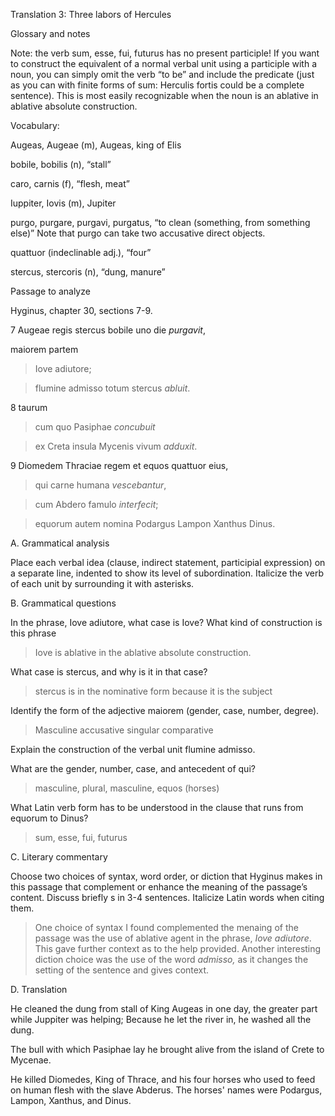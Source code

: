 Translation 3: Three labors of Hercules


Glossary and notes

Note: the verb sum, esse, fui, futurus has no present participle! If you want to construct the equivalent of a normal verbal unit using a participle with a noun, you can simply omit the verb “to be” and include the predicate (just as you can with finite forms of sum: Herculis fortis could be a complete sentence). This is most easily recognizable when the noun is an ablative in ablative absolute construction.


Vocabulary:

Augeas, Augeae (m), Augeas, king of Elis


bobile, bobilis (n), “stall”

caro, carnis (f), “flesh, meat”

Iuppiter, Iovis (m), Jupiter

purgo, purgare, purgavi, purgatus, “to clean (something, from something else)” Note that purgo can take two accusative direct objects.

quattuor (indeclinable adj.), “four”

stercus, stercoris (n), “dung, manure”


Passage to analyze

Hyginus, chapter 30, sections 7-9.



7 Augeae regis stercus bobile uno die *purgavit*, 

maiorem partem 
>Iove adiutore; 

>flumine admisso 
totum stercus *abluit*.

8 taurum 
>cum quo Pasiphae *concubuit* 

>ex Creta insula Mycenis vivum *adduxit*.

9 Diomedem Thraciae regem et equos quattuor eius,
> qui carne humana *vescebantur*, 

> cum Abdero famulo *interfecit*; 

> equorum autem nomina Podargus Lampon Xanthus Dinus.


A. Grammatical analysis

Place each verbal idea (clause, indirect statement, participial expression) on a separate line, indented to show its level of subordination. Italicize the verb of each unit by surrounding it with asterisks.


B. Grammatical questions

In the phrase, Iove adiutore, what case is Iove? What kind of construction is this phrase
 > Iove is ablative in the ablative absolute construction.

What case is stercus, and why is it in that case?
> stercus is in the nominative form because it is the subject

Identify the form of the adjective maiorem (gender, case, number, degree).
> Masculine accusative singular comparative

Explain the construction of the verbal unit flumine admisso.

What are the gender, number, case, and antecedent of qui?
> masculine, plural, masculine, equos (horses)

What Latin verb form has to be understood in the clause that runs from equorum to Dinus?
> sum, esse, fui, futurus

C. Literary commentary

Choose two choices of syntax, word order, or diction that Hyginus makes in this passage that complement or enhance the meaning of the passage’s content. Discuss briefly s in 3-4 sentences. Italicize Latin words when citing them.
> One choice of syntax I found complemented the menaing of the passage was the use of ablative agent in the phrase, *Iove adiutore*. This gave further context as to the help provided. Another interesting diction choice was the use of the word *admisso,* as it changes the setting of the sentence and gives context.

D. Translation


He cleaned the dung from stall of King Augeas in one day, the greater part while Juppiter was helping; Because he let the river in, he washed all the dung.

The bull with which Pasiphae lay he brought alive from the island of Crete to Mycenae.

He killed Diomedes, King of Thrace, and his four horses who used to feed on human flesh with the slave Abderus. The horses' names were Podargus, Lampon, Xanthus, and Dinus. 

